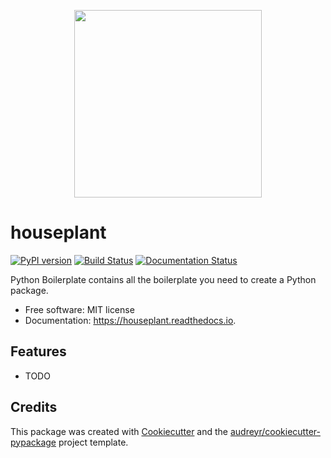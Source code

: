 <p align="center">
   <img src="houseplant-1.png" width="300">
</p>

# houseplant

[![PyPI version](https://img.shields.io/pypi/v/houseplant.svg)](https://pypi.python.org/pypi/houseplant)
[![Build Status](https://img.shields.io/travis/juneHQ/houseplant.svg)](https://travis-ci.com/juneHQ/houseplant)
[![Documentation Status](https://readthedocs.org/projects/houseplant/badge/?version=latest)](https://houseplant.readthedocs.io/en/latest/?version=latest)

Python Boilerplate contains all the boilerplate you need to create a Python package.

* Free software: MIT license
* Documentation: https://houseplant.readthedocs.io.

## Features

* TODO

## Credits

This package was created with [Cookiecutter](https://github.com/audreyr/cookiecutter) and the [audreyr/cookiecutter-pypackage](https://github.com/audreyr/cookiecutter-pypackage) project template.
